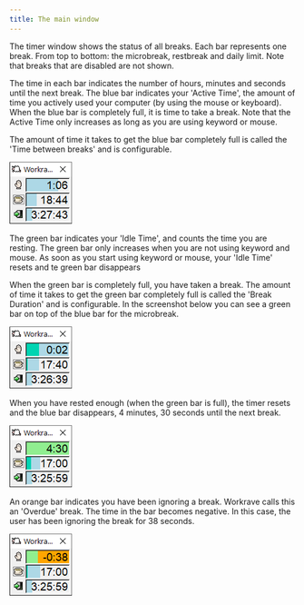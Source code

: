 ```yaml
---
title: The main window
---
```

The timer window shows the status of all breaks.
Each bar represents one break. From top to bottom: the microbreak, restbreak and daily limit.
Note that breaks that are disabled are not shown.

The time in each bar indicates the number of hours, minutes and seconds until the next break.
The blue bar indicates your 'Active Time', the amount of time you actively used your computer (by using the mouse or keyboard).
When the blue bar is completely full, it is time to take a break. Note that the Active Time only increases as long as you are using keyword or mouse.

The amount of time it takes to get the blue bar completely full is called the 'Time between breaks' and is configurable.

![Timer Window](/images/screenshots/main.png)

The green bar indicates your 'Idle Time', and counts the time you are resting.
The green bar only increases when you are not using keyword and mouse.
As soon as you start using keyword or mouse, your 'Idle Time' resets and te green bar disappears

When the green bar is completely full, you have taken a break.
The amount of time it takes to get the green bar completely full is called the 'Break Duration' and is configurable.
In the screenshot below you can see a green bar on top of the blue bar for the microbreak.

![Timer Window - Idle/Active](/images/screenshots/main-mixed.png)

When you have rested enough (when the green bar is full), the timer resets and the blue bar disappears, 4 minutes, 30 seconds until the next break.

![Timer Window - Full rested](/images/screenshots/main-rested.png)

An orange bar indicates you have been ignoring a break. Workrave calls this an 'Overdue' break. 
The time in the bar becomes negative. In this case, the user has been ignoring the break for 38 seconds.

![Timer Window - Overdue](/images/screenshots/main-overdue.png)
